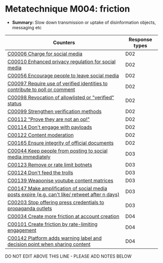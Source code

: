 # Metatechnique M004: friction

* **Summary:** Slow down transmission or uptake of disinformation objects, messaging etc


| Counters | Response types |
| -------- | -------------- |
| [C00006 Charge for social media](../../generated_pages/counters/C00006.md) | D02 |
| [C00010 Enhanced privacy regulation for social media](../../generated_pages/counters/C00010.md) | D02 |
| [C00056 Encourage people to leave social media](../../generated_pages/counters/C00056.md) | D02 |
| [C00097 Require use of verified identities to contribute to poll or comment](../../generated_pages/counters/C00097.md) | D02 |
| [C00098 Revocation of allowlisted or "verified" status](../../generated_pages/counters/C00098.md) | D02 |
| [C00099 Strengthen verification methods](../../generated_pages/counters/C00099.md) | D02 |
| [C00112 "Prove they are not an op!"](../../generated_pages/counters/C00112.md) | D02 |
| [C00114 Don't engage with payloads](../../generated_pages/counters/C00114.md) | D02 |
| [C00122 Content moderation](../../generated_pages/counters/C00122.md) | D02 |
| [C00165 Ensure integrity of official documents](../../generated_pages/counters/C00165.md) | D02 |
| [C00044 Keep people from posting to social media immediately](../../generated_pages/counters/C00044.md) | D03 |
| [C00123 Remove or rate limit botnets](../../generated_pages/counters/C00123.md) | D03 |
| [C00124 Don't feed the trolls](../../generated_pages/counters/C00124.md) | D03 |
| [C00139 Weaponise youtube content matrices](../../generated_pages/counters/C00139.md) | D03 |
| [C00147 Make amplification of social media posts expire (e.g. can't like/ retweet after n days)](../../generated_pages/counters/C00147.md) | D03 |
| [C00203 Stop offering press credentials to propaganda outlets](../../generated_pages/counters/C00203.md) | D03 |
| [C00034 Create more friction at account creation](../../generated_pages/counters/C00034.md) | D04 |
| [C00101 Create friction by rate-limiting engagement](../../generated_pages/counters/C00101.md) | D04 |
| [C00142 Platform adds warning label and decision point when sharing content](../../generated_pages/counters/C00142.md) | D04 |



DO NOT EDIT ABOVE THIS LINE - PLEASE ADD NOTES BELOW